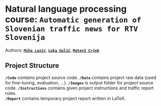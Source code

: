 # Natural language processing course: `Automatic generation of Slovenian traffic news for RTV Slovenija `
Authors: [**`Miha Lazić`**](https://github.com/Lazzo23), [**`Luka Gulič`**](https://github.com/GulicLuka), [**`Matevž Crček`**](https://github.com/Matslo1234)

## Project Structure
**`/Code`** contains project source code.
**`/Data`** contains project raw data (used for fine-tuning, evaluation, ...).
**`/Images`** is output folder for project source code.
**`/Instructions`** contains given project instructions and traffic report rules.  
**`/Report`** contains temporary project report written in LaTeX.  
